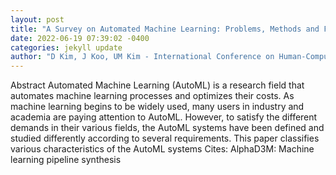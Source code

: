 ```yaml
--- 
layout: post 
title: "A Survey on Automated Machine Learning: Problems, Methods and Frameworks" 
date: 2022-06-19 07:39:02 -0400 
categories: jekyll update 
author: "D Kim, J Koo, UM Kim - International Conference on Human-Computer , 2022" 
--- 
```

Abstract Automated Machine Learning (AutoML) is a research field that automates machine learning processes and optimizes their costs. As machine learning begins to be widely used, many users in industry and academia are paying attention to AutoML. However, to satisfy the different demands in their various fields, the AutoML systems have been defined and studied differently according to several requirements. This paper classifies various characteristics of the AutoML systems Cites: AlphaD3M: Machine learning pipeline synthesis